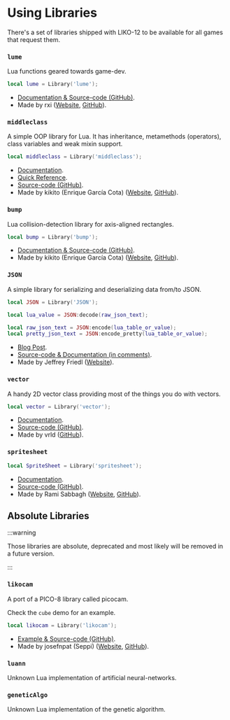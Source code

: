 
# Using Libraries

There's a set of libraries shipped with LIKO-12 to be available for all games that request them.

### `lume`

Lua functions geared towards game-dev.

```lua
local lume = Library('lume');
```

- [Documentation & Source-code (GitHub)](https://github.com/rxi/lume).
- Made by rxi ([Website](https://rxi.github.io/), [GitHub](https://github.com/rxi)).

### `middleclass`

A simple OOP library for Lua. It has inheritance, metamethods (operators), class variables and weak mixin support.

```lua
local middleclass = Library('middleclass');
```

- [Documentation](https://github.com/kikito/middleclass/wiki).
- [Quick Reference](https://github.com/kikito/middleclass/wiki/Reference).
- [Source-code (GitHub)](https://github.com/kikito/middleclass).
- Made by kikito (Enrique García Cota) ([Website](http://kiki.to/), [GitHub](https://github.com/kikito)).

### `bump`

Lua collision-detection library for axis-aligned rectangles.

```lua
local bump = Library('bump');
```

- [Documentation & Source-code (GitHub)](https://github.com/kikito/bump.lua).
- Made by kikito (Enrique García Cota) ([Website](http://kiki.to/), [GitHub](https://github.com/kikito)).

### `JSON`

A simple library for serializing and deserializing data from/to JSON.

```lua
local JSON = Library('JSON');

local lua_value = JSON:decode(raw_json_text);

local raw_json_text = JSON:encode(lua_table_or_value);
local pretty_json_text = JSON:encode_pretty(lua_table_or_value);
```

- [Blog Post](http://regex.info/blog/lua/json).
- [Source-code & Documentation (in comments)](http://regex.info/code/JSON.lua).
- Made by Jeffrey Friedl ([Website](http://regex.info/)).

### `vector`

A handy 2D vector class providing most of the things you do with vectors.

```lua
local vector = Library('vector');
```

- [Documentation](https://hump.readthedocs.io/en/latest/vector.html).
- [Source-code (GitHub)](https://github.com/vrld/hump/blob/master/vector.lua).
- Made by vrld ([GitHub](https://github.com/vrld)).

### `spritesheet`

```lua
local SpriteSheet = Library('spritesheet');
```

- [Documentation](../graphics-advanced/spritesheet).
- [Source-code (GitHub)](https://github.com/LIKO-12/LIKO-12/blob/master/OS/DiskOS/Libraries/spritesheet.lua).
- Made by Rami Sabbagh ([Website](https://rami-sabbagh.github.io), [GitHub](https://github.com/Rami-Sabbagh)).

## Absolute Libraries

:::warning

Those libraries are absolute, deprecated and most likely will be removed in a future version.

:::

### `likocam`

A port of a PICO-8 library called picocam.

Check the `cube` demo for an example.

```lua
local likocam = Library('likocam');
```

- [Example & Source-code (GitHub)](https://github.com/josefnpat/picocam).
- Made by josefnpat (Seppi) ([Website](http://josefnpat.com/), [GitHub](https://github.com/josefnpat)).

### `luann`

Unknown Lua implementation of artificial neural-networks.

### `geneticAlgo`

Unknown Lua implementation of the genetic algorithm.
